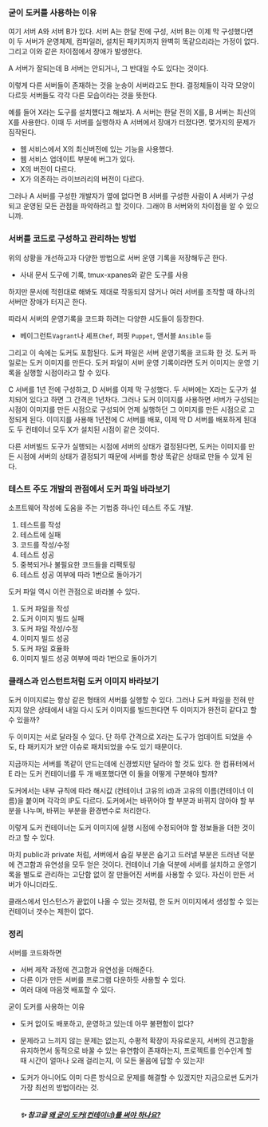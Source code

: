 ### 굳이 도커를 사용하는 이유

여기 서버 A와 서버 B가 있다. 서버 A는 한달 전에 구성, 서버 B는 이제 막 구성했다면 이 두 서버가 운영체제, 컴파일러, 설치된 패키지까지 완벽히 똑같으리라는 가정이 없다.그리고 이와 같은 차이점에서 장애가 발생한다. 

A 서버가 잘되는데 B 서버는 안되거나, 그 반대일 수도 있다는 것이다.

이렇게 다른 서버들이 존재하는 것을 눈송이 서버라고도 한다. 결정체들이 각각 모양이 다르듯 서버들도 각각 다른 모습이라는 것을 뜻한다.

예를 들어 X라는 도구를 설치헀다고 해보자. A 서버는 한달 전의 X를, B 서버는 최신의 X를 사용한다. 이때 두 서버를 실행하자 A 서버에서 장애가 터졌다면. 몇가지의 문제가 짐작된다.

-  웹 서비스에서 X의 최신버전에 있는 기능을 사용했다.
-  웹 서비스 업데이트 부분에 버그가 있다.
-  X의 버전이 다르다.
-  X가 의존하는 라이브러리의 버전이 다르다.

그러나 A 서버를 구성한 개발자가 옆에 없다면 B 서버를 구성한 사람이 A 서버가 구성되고 운영된 모든 관점을 파악하려고 할 것이다. 그래야 B 서버와의 차이점을 알 수 있으니까.

### 서버를 코드로 구성하고 관리하는 방법

위의 상황을 개선하고자 다양한 방법으로 서버 운영 기록을 저장해두곤 한다.
- 사내 문서 도구에 기록,  tmux-xpanes와 같은 도구를 사용

하지만 문서에 적힌대로 해봐도 제대로 작동되지 않거나 여러 서버를 조작할 때 하나의 서버만 장애가 터지곤 한다.

따라서 서버의 운영기록을 코드화 하려는 다양한 시도들이 등장한다.
- 베이그런트`Vagrant`나 셰프`Chef`, 퍼핏 `Puppet`, 앤서블 `Ansible` 등

그리고 이 속에는 도커도 포함된다. 도커 파일은 서버 운영기록을 코드화 한 것. 도커 파일로는 도커 이미지를 만든다. 도커 파일이 서버 운영 기록이라면 도커 이미지는 운영 기록을 실행할 시점이라고 할 수 있다.

C 서버를 1년 전에 구성하고, D 서버를 이제 막 구성했다. 두 서버에는 X라는 도구가 설치되어 있다고 하면 그 간격은 1년차다. 그러나 도커 이미지를 사용하면 서버가 구성되는 시점이 이미지를 만든 시점으로 구성되어 언제 실행하던 그 이미지를 만든 시점으로 고정되게 된다. 이미지를 사용해 1년전에 C 서버를 배포, 이제 막 D 서버를 배포하게 된대도 두 컨테이너 모두 X가 설치된 시점이 같은 것이다.

다른 서버빌드 도구가 실행되는 시점에 서버의 상태가 결정된다면, 도커는 이미지를 만든 시점에 서버의 상태가 결정되기 때문에 서버를 항상 똑같은 상태로 만들 수 있게 된다.

### 테스트 주도 개발의 관점에서 도커 파일 바라보기

소프트웨어 작성에 도움을 주는 기법중 하나인 테스트 주도 개발.
1. 테스트를 작성
2. 테스트에 실패
3. 코드를 작성/수정
4. 테스트 성공
5. 중복되거나 불필요한 코드들을 리팩토링
6. 테스트 성공 여부에 따라 1번으로 돌아가기

도커 파일 역시 이런 관점으로 바라볼 수 있다.
1. 도커 파일을 작성
2. 도커 이미지 빌드 실패
3. 도커 파일 작성/수정
4. 이미지 빌드 성공
5. 도커 파일 효율화
6. 이미지 빌드 성공 여부에 따라 1번으로 돌아가기

### 클래스과 인스턴트처럼 도커 이미지 바라보기

도커 이미지로는 항상 같은 형태의 서버를 실행할 수 있다. 그러나 도커 파일을 전혀 만지지 않은 상태에서 내일 다시 도커 이미지를 빌드한다면 두 이미지가 완전히 같다고 할 수 있을까?

두 이미지는 서로 달라질 수 있다. 단 하루 간격으로 X라는 도구가 업데이트 되었을 수도, 타 패키지가 보안 이슈로 패치되었을 수도 있기 때문이다.

지금까지는 서버를 똑같이 만드는데에 신경썼지만 달라야 할 것도 있다. 한 컴퓨터에서 E 라는 도커 컨테이너를 두 개 배포했다면 이 둘을 어떻게 구분해야 할까? 

도커에서는 내부 규칙에 따라 해시값 (컨테이너 고유의 id)과 고유의 이름(컨테이너 이름)을 붙이며 각각의 IP도 다르다. 도커에서는 바뀌어야 할 부분과 바뀌지 않아야 할 부분을 나누며, 바뀌는 부분을 환경변수로 처리한다.

이렇게 도커 컨테이너는 도커 이미지에 실행 시점에 수정되어야 할 정보들을 더한 것이라고 할 수 있다.

마치 public과 private 처럼, 서버에서 숨길 부분은 숨기고 드러낼 부분은 드러낸 덕분에 견고함과 유연성을 모두 얻은 것이다. 컨테이너 기술 덕분에 서버를 설치하고 운영기록을 별도로 관리하는 고단함 없이 잘 만들어진 서버를 사용할 수 있다. 자신이 만든 서버가 아니더라도.

클래스에서 인스턴스가 끝없이 나올 수 있는 것처럼, 한 도커 이미지에서 생성할 수 있는 컨테이너 갯수는 제한이 없다.

### 정리

서버를 코드화하면 
- 서버 제작 과정에 견고함과 유연성을 더해준다.
- 다른 이가 만든 서버를 프로그램 다운하듯 사용할 수 있다.
- 여러 대에 마음껏 배포할 수 있다.
  
굳이 도커를 사용하는 이유
- 도커 없이도 배포하고, 운영하고 있는데 아무 불편함이 없다?
- 문제라고 느끼지 않는 문제는 없는지, 수평적 확장이 자유로운지, 서버의 견고함을 유지하면서 동적으로 바꿀 수 있는 유연함이 존재하는지, 프로젝트를 인수인계 할 때 시간이 얼마나 오래 걸리는지, 이 모든 물음에 답할 수 있는지!
- 도커가 아니어도 이미 다른 방식으로 문제를 해결할 수 있겠지만 지금으로썬 도커가 가장 최선의 방법이라는 것.
  

  ---

  ##### ✨ 참고글 [왜 굳이 도커(컨테이너)를 써야 하나요?](https://www.44bits.io/ko/post/why-should-i-use-docker-container)